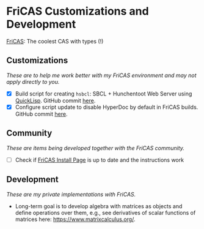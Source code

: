 # FriCAS Customizations and Development
[FriCAS](https://fricas.sourceforge.net/): The coolest CAS with types (!)

## Customizations
_These are to help me work better with my FriCAS environment and may not apply directly to you._

- [X] Build script for creating `hsbcl`: SBCL + Hunchentoot Web Server using [QuickLisp](https://www.quicklisp.org/). GitHub commit [here](https://github.com/aravindh-krishnamoorthy/fricas/commit/2b162e5ff8fd766a8f554b151c14ab3c74e5ab79).
- [X] Configure script update to disable HyperDoc by default in FriCAS builds. GitHub commit [here](https://github.com/aravindh-krishnamoorthy/fricas/commit/00eefa980584d339d06cdc6f7fa859391c6c1fcf).

## Community
_These are items being developed together with the FriCAS community._

- [ ] Check if [FriCAS Install Page](https://fricas.github.io/install.html) is up to date and the instructions work

## Development
_These are my private implementations with FriCAS._

- Long-term goal is to develop algebra with matrices as objects and define operations over them, e.g., see derivatives of scalar functions of matrices here: https://www.matrixcalculus.org/.
